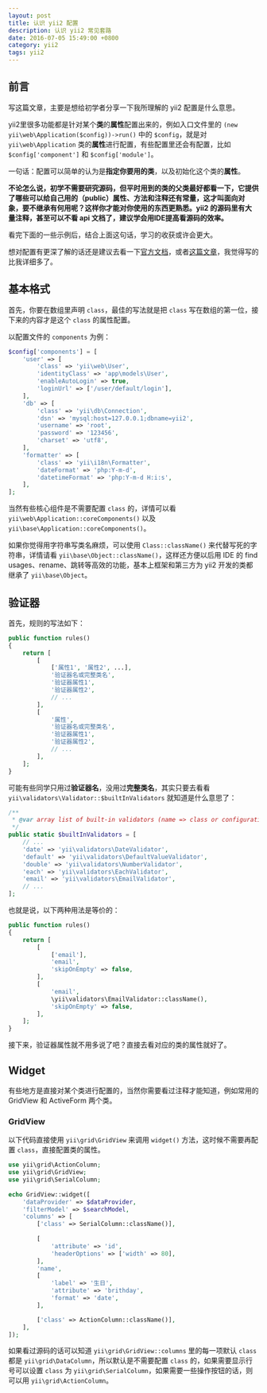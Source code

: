 ```yaml
---
layout: post
title: 认识 yii2 配置
description: 认识 yii2 常见套路
date: 2016-07-05 15:49:00 +0800
category: yii2
tags: yii2
---
```


## 前言

写这篇文章，主要是想给初学者分享一下我所理解的 yii2 配置是什么意思。

yii2里很多功能都是针对某个**类**的**属性**配置出来的，例如入口文件里的 `(new yii\web\Application($config))->run()` 中的 `$config`，就是对 `yii\web\Application` 类的**属性**进行配置，有些配置里还会有配置，比如 `$config['component']` 和 `$config['module']`。

一句话：配置可以简单的认为是**指定你要用的类**，以及初始化这个类的**属性**。

**不论怎么说，初学不需要研究源码，但平时用到的类的父类最好都看一下，它提供了哪些可以给自己用的（public）属性、方法和注释还有常量，这才叫面向对象，要不继承有何用呢？这样你才能对你使用的东西更熟悉。yii2 的源码里有大量注释，甚至可以不看 api 文档了，建议学会用IDE提高看源码的效率。**

看完下面的一些示例后，结合上面这句话，学习的收获或许会更大。

想对配置有更深了解的话还是建议去看一下[官方文档](http://www.yiiframework.com/doc-2.0/guide-concept-configurations.html)，或者[这篇文章](http://www.digpage.com/configuration.html)，我觉得写的比我详细多了。

## 基本格式

首先，你要在数组里声明 `class`，最佳的写法就是把 `class` 写在数组的第一位，接下来的内容才是这个 `class` 的属性配置。

以配置文件的 `components` 为例：

```php
$config['components'] = [
    'user' => [
        'class' => 'yii\web\User',
        'identityClass' => 'app\models\User',
        'enableAutoLogin' => true,
        'loginUrl' => ['/user/default/login'],
    ],
    'db' => [
        'class' => 'yii\db\Connection',
        'dsn' => 'mysql:host=127.0.0.1;dbname=yii2',
        'username' => 'root',
        'password' => '123456',
        'charset' => 'utf8',
    ],
    'formatter' => [
        'class' => 'yii\i18n\Formatter',
        'dateFormat' => 'php:Y-m-d',
        'datetimeFormat' => 'php:Y-m-d H:i:s',
    ],
];
```

当然有些核心组件是不需要配置 `class` 的，详情可以看 `yii\web\Application::coreComponents()` 以及 `yii\base\Application::coreComponents()`。

如果你觉得用字符串写类名麻烦，可以使用 `Class::className()` 来代替写死的字符串，详情请看 `yii\base\Object::className()`，这样还方便以后用 IDE 的 find usages、rename、跳转等高效的功能，基本上框架和第三方为 yii2 开发的类都继承了 `yii\base\Object`。

## 验证器

首先，规则的写法如下：

```php
public function rules()
{
    return [
        [
            ['属性1', '属性2', ...],
            '验证器名或完整类名',
            '验证器属性1',
            '验证器属性2',
            // ...
        ],
        [
            '属性',
            '验证器名或完整类名',
            '验证器属性1',
            '验证器属性2',
            // ...
        ],
    ];
}
```

可能有些同学只用过**验证器名**，没用过**完整类名**，其实只要去看看 `yii\validators\Validator::$builtInValidators` 就知道是什么意思了：

```php
/**
 * @var array list of built-in validators (name => class or configuration)
 */
public static $builtInValidators = [
    // ...
    'date' => 'yii\validators\DateValidator',
    'default' => 'yii\validators\DefaultValueValidator',
    'double' => 'yii\validators\NumberValidator',
    'each' => 'yii\validators\EachValidator',
    'email' => 'yii\validators\EmailValidator',
    // ...
];
```

也就是说，以下两种用法是等价的：

```php
public function rules()
{
    return [
        [
            ['email'],
            'email',
            'skipOnEmpty' => false,
        ],
        [
            'email',
            \yii\validators\EmailValidator::className(),
            'skipOnEmpty' => false,
        ],
    ];
}
```

接下来，验证器属性就不用多说了吧？直接去看对应的类的属性就好了。

## Widget

有些地方是直接对某个类进行配置的，当然你需要看过注释才能知道，例如常用的 GridView 和 ActiveForm 两个类。

### GridView

以下代码直接使用 `yii\grid\GridView` 来调用 `widget()` 方法，这时候不需要再配置 `class`，直接配置类的属性。

```php
use yii\grid\ActionColumn;
use yii\grid\GridView;
use yii\grid\SerialColumn;
 
echo GridView::widget([
    'dataProvider' => $dataProvider,
    'filterModel' => $searchModel,
    'columns' => [
        ['class' => SerialColumn::className()],
        
        [
            'attribute' => 'id',
            'headerOptions' => ['width' => 80],
        ],
        'name',
        [
            'label' => '生日',
            'attribute' => 'brithday',
            'format' => 'date',
        ],

        ['class' => ActionColumn::className()],
    ],
]);
```

如果看过源码的话可以知道 `yii\grid\GridView::columns` 里的每一项默认 `class` 都是 `yii\grid\DataColumn`，所以默认是不需要配置 `class` 的，如果需要显示行号可以设置 `class` 为 `yii\grid\SerialColumn`，如果需要一些操作按钮的话，则可以用 `yii\grid\ActionColumn`。
